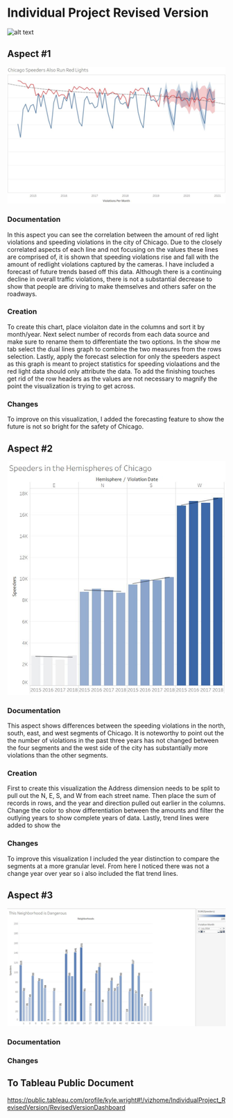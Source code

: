 # Individual Project Revised Version

![alt text]()

## Aspect #1
![alt text](https://github.com/kwright76/Visualizations/blob/master/Revised%20Vers_1.JPG)

### Documentation
In this aspect you can see the correlation between the amount of red light violations and speeding violations in the city of Chicago. Due to the closely correlated aspects of each line and not focusing on the values these lines are comprised of, it is shown that speeding violations rise and fall with the amount of redlight violations captured by the cameras. I have included a forecast of future trends based off this data. Although there is a continuing decline in overall traffic violations, there is not a substantial decrease to show that people are driving to make themselves and others safer on the roadways. 

### Creation
To create this chart, place violaiton date in the columns and sort it by month/year. Next select number of records from each data source and make sure to rename them to differentiate the two options. In the show me tab select the dual lines graph to combine the two measures from the rows selection. Lastly, apply the forecast selection for only the speeders aspect as this graph is meant to project statistics for speeding violaations and the red light data should only attribute the data. To add the finishing touches get rid of the row headers as the values are not necessary to magnify the point the visualization is trying to get across. 

### Changes
To improve on this visualization, I added the forecasting feature to show the future is not so bright for the safety of Chicago.

## Aspect #2
![alt text](https://github.com/kwright76/Visualizations/blob/master/Revised%20Vers_2.JPG)

### Documentation
This aspect shows differences between the speeding violations in the north, south, east, and west segments of Chicago. It is noteworthy to point out the the number of violations in the past three years has not changed between the four segments and the west side of the city has substantially more violations than the other segments. 

### Creation
First to create this visualization the Address dimension needs to be split to pull out the N, E, S, and W from each street name. Then place the sum of records in rows, and the year and direction pulled out earlier in the columns. Change the color to show differentiation between the amounts and filter the outlying years to show complete years of data. Lastly, trend lines were added to show the 

### Changes
To improve this visualization I included the year distinction to compare the segments at a more granular level. From here I noticed there was not a change year over year so i also included the flat trend lines. 

## Aspect #3
![alt text](https://github.com/kwright76/Visualizations/blob/master/Revised%20Vers_3.JPG)

### Documentation

### Changes


## To Tableau Public Document
https://public.tableau.com/profile/kyle.wright#!/vizhome/IndividualProject_RevisedVersion/RevisedVersionDashboard
